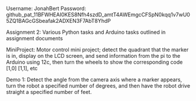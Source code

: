 Username: JonahBert
Password: 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

Assignment 2: Various Python tasks and Arduino tasks outlined in assignment documents 

MiniProject: Motor control mini project; detect the quadrant that the marker is in, display on the LCD screen, and send information from the pi to the Arduino 
  using 12c, then turn the wheels to show the corresponding code [1,0] [1,1], etc

Demo 1: Detect the angle from the camera axis where a marker appears, turn the robot a specified number of degrees, and then have the robot drive straight a specified   number of feet.
